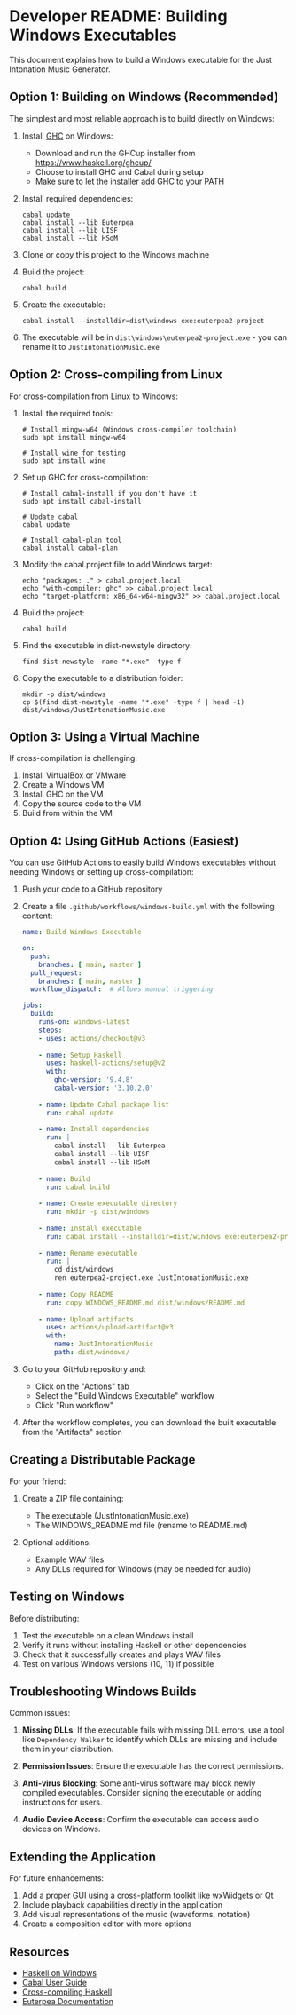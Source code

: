 # Developer README: Building Windows Executables

This document explains how to build a Windows executable for the Just Intonation Music Generator.

## Option 1: Building on Windows (Recommended)

The simplest and most reliable approach is to build directly on Windows:

1. Install [GHC](https://www.haskell.org/ghcup/) on Windows:
   - Download and run the GHCup installer from https://www.haskell.org/ghcup/
   - Choose to install GHC and Cabal during setup
   - Make sure to let the installer add GHC to your PATH

2. Install required dependencies:
   ```
   cabal update
   cabal install --lib Euterpea
   cabal install --lib UISF
   cabal install --lib HSoM
   ```

3. Clone or copy this project to the Windows machine

4. Build the project:
   ```
   cabal build
   ```

5. Create the executable:
   ```
   cabal install --installdir=dist\windows exe:euterpea2-project
   ```

6. The executable will be in `dist\windows\euterpea2-project.exe` - you can rename it to `JustIntonationMusic.exe`

## Option 2: Cross-compiling from Linux

For cross-compilation from Linux to Windows:

1. Install the required tools:
   ```
   # Install mingw-w64 (Windows cross-compiler toolchain)
   sudo apt install mingw-w64
   
   # Install wine for testing
   sudo apt install wine
   ```

2. Set up GHC for cross-compilation:
   ```
   # Install cabal-install if you don't have it
   sudo apt install cabal-install
   
   # Update cabal
   cabal update
   
   # Install cabal-plan tool
   cabal install cabal-plan
   ```

3. Modify the cabal.project file to add Windows target:
   ```
   echo "packages: ." > cabal.project.local
   echo "with-compiler: ghc" >> cabal.project.local
   echo "target-platform: x86_64-w64-mingw32" >> cabal.project.local
   ```

4. Build the project:
   ```
   cabal build
   ```

5. Find the executable in dist-newstyle directory:
   ```
   find dist-newstyle -name "*.exe" -type f
   ```

6. Copy the executable to a distribution folder:
   ```
   mkdir -p dist/windows
   cp $(find dist-newstyle -name "*.exe" -type f | head -1) dist/windows/JustIntonationMusic.exe
   ```

## Option 3: Using a Virtual Machine

If cross-compilation is challenging:

1. Install VirtualBox or VMware
2. Create a Windows VM
3. Install GHC on the VM
4. Copy the source code to the VM
5. Build from within the VM

## Option 4: Using GitHub Actions (Easiest)

You can use GitHub Actions to easily build Windows executables without needing Windows or setting up cross-compilation:

1. Push your code to a GitHub repository

2. Create a file `.github/workflows/windows-build.yml` with the following content:
   ```yaml
   name: Build Windows Executable

   on:
     push:
       branches: [ main, master ]
     pull_request:
       branches: [ main, master ]
     workflow_dispatch:  # Allows manual triggering

   jobs:
     build:
       runs-on: windows-latest
       steps:
       - uses: actions/checkout@v3
       
       - name: Setup Haskell
         uses: haskell-actions/setup@v2
         with:
           ghc-version: '9.4.8'
           cabal-version: '3.10.2.0'
       
       - name: Update Cabal package list
         run: cabal update
       
       - name: Install dependencies
         run: |
           cabal install --lib Euterpea
           cabal install --lib UISF
           cabal install --lib HSoM
       
       - name: Build
         run: cabal build
       
       - name: Create executable directory
         run: mkdir -p dist/windows
       
       - name: Install executable
         run: cabal install --installdir=dist/windows exe:euterpea2-project
       
       - name: Rename executable
         run: |
           cd dist/windows
           ren euterpea2-project.exe JustIntonationMusic.exe
       
       - name: Copy README
         run: copy WINDOWS_README.md dist/windows/README.md
       
       - name: Upload artifacts
         uses: actions/upload-artifact@v3
         with:
           name: JustIntonationMusic
           path: dist/windows/
   ```

3. Go to your GitHub repository and:
   - Click on the "Actions" tab
   - Select the "Build Windows Executable" workflow
   - Click "Run workflow"

4. After the workflow completes, you can download the built executable from the "Artifacts" section

## Creating a Distributable Package

For your friend:

1. Create a ZIP file containing:
   - The executable (JustIntonationMusic.exe)
   - The WINDOWS_README.md file (rename to README.md)
   
2. Optional additions:
   - Example WAV files
   - Any DLLs required for Windows (may be needed for audio)

## Testing on Windows

Before distributing:

1. Test the executable on a clean Windows install
2. Verify it runs without installing Haskell or other dependencies
3. Check that it successfully creates and plays WAV files
4. Test on various Windows versions (10, 11) if possible

## Troubleshooting Windows Builds

Common issues:

1. **Missing DLLs**: If the executable fails with missing DLL errors, use a tool like `Dependency Walker` to identify which DLLs are missing and include them in your distribution.

2. **Permission Issues**: Ensure the executable has the correct permissions.

3. **Anti-virus Blocking**: Some anti-virus software may block newly compiled executables. Consider signing the executable or adding instructions for users.

4. **Audio Device Access**: Confirm the executable can access audio devices on Windows.

## Extending the Application

For future enhancements:

1. Add a proper GUI using a cross-platform toolkit like wxWidgets or Qt
2. Include playback capabilities directly in the application
3. Add visual representations of the music (waveforms, notation)
4. Create a composition editor with more options

## Resources

- [Haskell on Windows](https://www.haskell.org/platform/windows.html)
- [Cabal User Guide](https://cabal.readthedocs.io/en/stable/index.html)
- [Cross-compiling Haskell](https://gitlab.haskell.org/ghc/ghc/-/wikis/cross-compilation)
- [Euterpea Documentation](http://euterpea.com/)